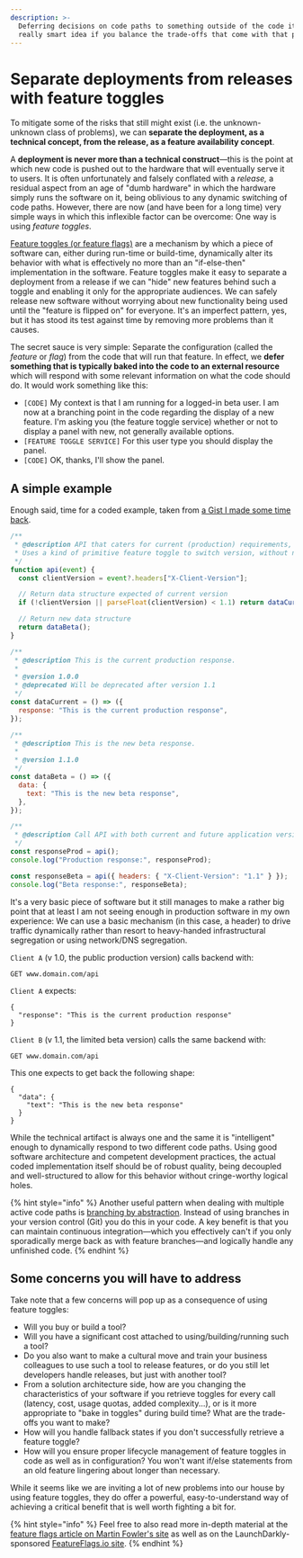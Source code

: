 ```yaml
---
description: >-
  Deferring decisions on code paths to something outside of the code itself is a
  really smart idea if you balance the trade-offs that come with that power.
---
```


# Separate deployments from releases with feature toggles

To mitigate some of the risks that still might exist (i.e. the unknown-unknown class of problems), we can **separate the deployment, as a technical concept, from the release, as a feature availability concept**.

A **deployment is never more than a technical construct**—this is the point at which new code is pushed out to the hardware that will eventually serve it to users. It is often unfortunately and falsely conflated with a _release,_ a residual aspect from an age of "dumb hardware" in which the hardware simply runs the software on it, being oblivious to any dynamic switching of code paths. However, there are now (and have been for a long time) very simple ways in which this inflexible factor can be overcome: One way is using _feature toggles_.

[Feature toggles (or feature flags)](https://featureflags.io) are a mechanism by which a piece of software can, either during run-time or build-time, dynamically alter its behavior with what is effectively no more than an "if-else-then" implementation in the software. Feature toggles make it easy to separate a deployment from a release if we can "hide" new features behind such a toggle and enabling it only for the appropriate audiences. We can safely release new software without worrying about new functionality being used until the "feature is flipped on" for everyone. It's an imperfect pattern, yes, but it has stood its test against time by removing more problems than it causes.

The secret sauce is very simple: Separate the configuration (called the _feature_ or _flag_) from the code that will run that feature. In effect, we **defer something that is typically baked into the code to an external resource** which will respond with some relevant information on what the code should do. It would work something like this:

* `[CODE]` My context is that I am running for a logged-in beta user. I am now at a branching point in the code regarding the display of a new feature. I'm asking you (the feature toggle service) whether or not to display a panel with new, not generally available options.
* `[FEATURE TOGGLE SERVICE]` For this user type you should display the panel.
* `[CODE]` OK, thanks, I'll show the panel.&#x20;

## A simple example

Enough said, time for a coded example, taken from [a Gist I made some time back](https://gist.github.com/mikaelvesavuori/ddbcc14ff95a4f9bffd42f0e5e54b11c).

```javascript
/**
 * @description API that caters for current (production) requirements, as well as future (beta) data needs.
 * Uses a kind of primitive feature toggle to switch version, without needing to deploy and maintain two separate backends.
 */
function api(event) {
  const clientVersion = event?.headers["X-Client-Version"];

  // Return data structure expected of current version
  if (!clientVersion || parseFloat(clientVersion) < 1.1) return dataCurrent();

  // Return new data structure
  return dataBeta();
}

/**
 * @description This is the current production response.
 *
 * @version 1.0.0
 * @deprecated Will be deprecated after version 1.1
 */
const dataCurrent = () => ({
  response: "This is the current production response",
});

/**
 * @description This is the new beta response.
 *
 * @version 1.1.0
 */
const dataBeta = () => ({
  data: {
    text: "This is the new beta response",
  },
});

/**
 * @description Call API with both current and future application versions.
 */
const responseProd = api();
console.log("Production response:", responseProd);

const responseBeta = api({ headers: { "X-Client-Version": "1.1" } });
console.log("Beta response:", responseBeta);
```

It's a very basic piece of software but it still manages to make a rather big point that at least I am not seeing enough in production software in my own experience: We can use a basic mechanism (in this case, a header) to drive traffic dynamically rather than resort to heavy-handed infrastructural segregation or using network/DNS segregation.

`Client A` (v 1.0, the public production version) calls backend with:

```
GET www.domain.com/api
```

`Client A` expects:

```
{
  "response": "This is the current production response"
}
```

`Client B` (v 1.1, the limited beta version) calls the same backend with:

```
GET www.domain.com/api
```

This one expects to get back the following shape:

```
{
  "data": {
    "text": "This is the new beta response"
  }
}
```

While the technical artifact is always one and the same it is "intelligent" enough to dynamically respond to two different code paths. Using good software architecture and competent development practices, the actual coded implementation itself should be of robust quality, being decoupled and well-structured to allow for this behavior without cringe-worthy logical holes.

{% hint style="info" %}
Another useful pattern when dealing with multiple active code paths is [branching by abstraction](https://www.branchbyabstraction.com). Instead of using branches in your version control (Git) you do this in your code. A key benefit is that you can maintain continuous integration—which you effectively can't if you only sporadically merge back as with feature branches—and logically handle any unfinished code.
{% endhint %}

## Some concerns you will have to address

Take note that a few concerns will pop up as a consequence of using feature toggles:

* Will you buy or build a tool?
* Will you have a significant cost attached to using/building/running such a tool?
* Do you also want to make a cultural move and train your business colleagues to use such a tool to release features, or do you still let developers handle releases, but just with another tool?
* From a solution architecture side, how are you changing the characteristics of your software if you retrieve toggles for every call (latency, cost, usage quotas, added complexity...), or is it more appropriate to "bake in toggles" during build time? What are the trade-offs you want to make?
* How will you handle fallback states if you don't successfully retrieve a feature toggle?
* How will you ensure proper lifecycle management of feature toggles in code as well as in configuration? You won't want if/else statements from an old feature lingering about longer than necessary.

While it seems like we are inviting a lot of new problems into our house by using feature toggles, they do offer a powerful, easy-to-understand way of achieving a critical benefit that is well worth fighting a bit for.

{% hint style="info" %}
Feel free to also read more in-depth material at the [feature flags article on Martin Fowler's site](https://martinfowler.com/articles/feature-toggles.html) as well as on the LaunchDarkly-sponsored [FeatureFlags.io site](https://featureflags.io).&#x20;
{% endhint %}
